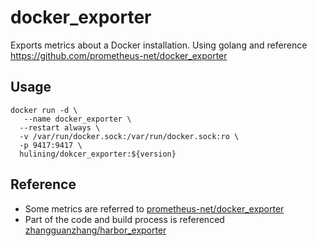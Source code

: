 
# docker_exporter

Exports metrics about a Docker installation. Using golang and reference https://github.com/prometheus-net/docker_exporter

## Usage

```
docker run -d \
   --name docker_exporter \
  --restart always \
  -v /var/run/docker.sock:/var/run/docker.sock:ro \
  -p 9417:9417 \
  hulining/dokcer_exporter:${version}
```

## Reference

- Some metrics are referred to [prometheus-net/docker_exporter](https://github.com/prometheus-net/docker_exporter)
- Part of the code and build process is referenced [zhangguanzhang/harbor_exporter](https://github.com/zhangguanzhang/harbor_exporter)
